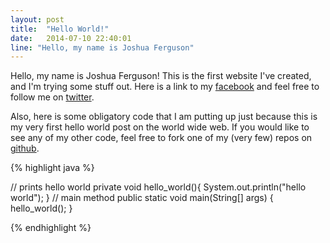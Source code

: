 ```yaml
---
layout: post
title:  "Hello World!"
date:   2014-07-10 22:40:01
line: "Hello, my name is Joshua Ferguson"
---
```


Hello, my name is Joshua Ferguson! This is the first website I've created, and I'm trying some stuff out.  Here is a link to my [facebook][Facebook] and feel free to follow me on [twitter][Twitter].

Also, here is some obligatory code that I am putting up just because this is my very first hello world post on the world wide web.  If you would like to see any of my other code, feel free to fork one of my (very few) repos on [github][GitHub].

{% highlight java %}

// prints hello world
private void hello_world(){
	System.out.println("hello world");
}
// main method
public static void main(String[] args) {
	hello_world();
}

{% endhighlight %}


[Facebook]:https://www.facebook.com/joshf3rguson?ref=tn_tnmn
[Twitter]: https://twitter.com/JoshuaFerguso10
[GitHub]: https://github.com/jeferguson